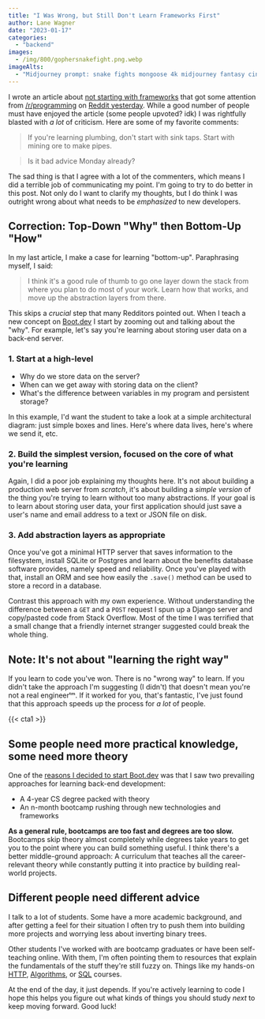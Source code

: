 ```yaml
---
title: "I Was Wrong, but Still Don't Learn Frameworks First"
author: Lane Wagner
date: "2023-01-17"
categories: 
  - "backend"
images:
  - /img/800/gophersnakefight.png.webp
imageAlts:
  - "Midjourney prompt: snake fights mongoose 4k midjourney fantasy cinematic"
---
```


I wrote an article about [not starting with frameworks](/backend/dont-start-with-frameworks/) that got some attention from [/r/programming](https://www.reddit.com/r/programming/) on [Reddit yesterday](https://www.reddit.com/r/programming/comments/10dhhc4/if_youre_learning_backend_dont_start_with/). While a good number of people must have enjoyed the article (some people upvoted? idk) I was rightfully blasted with *a lot* of criticism. Here are some of my favorite comments:

> If you're learning plumbing, don't start with sink taps. Start with mining ore to make pipes.

> Is it bad advice Monday already?

The sad thing is that I agree with a lot of the commenters, which means I did a terrible job of communicating my point. I'm going to try to do better in this post. Not only do I want to clarify my thoughts, but I do think I was outright wrong about what needs to be *emphasized* to new developers.

## Correction: Top-Down "Why" then Bottom-Up "How"

In my last article, I make a case for learning "bottom-up". Paraphrasing myself, I said:

> I think it's a good rule of thumb to go one layer down the stack from where you plan to do most of your work. Learn how that works, and move up the abstraction layers from there.

This skips a *crucial* step that many Redditors pointed out. When I teach a new concept on [Boot.dev](https://boot.dev) I start by zooming out and talking about the "why". For example, let's say you're learning about storing user data on a back-end server.

### 1. Start at a high-level

* Why do we store data on the server?
* When can we get away with storing data on the client?
* What's the difference between variables in my program and persistent storage?

In this example, I'd want the student to take a look at a simple architectural diagram: just simple boxes and lines. Here's where data lives, here's where we send it, etc.

### 2. Build the simplest version, focused on the core of what you're learning

Again, I did a poor job explaining my thoughts here. It's not about building a production web server from *scratch*, it's about building a *simple version* of the thing you're trying to learn without too many abstractions. If your goal is to learn about storing user data, your first application should just save a user's name and email address to a text or JSON file on disk.

### 3. Add abstraction layers as appropriate

Once you've got a minimal HTTP server that saves information to the filesystem, install SQLite or Postgres and learn about the benefits database software provides, namely speed and reliability. Once you've played with that, install an ORM and see how easily the `.save()` method can be used to store a record in a database.

Contrast this approach with my own experience. Without understanding the difference between a `GET` and a `POST` request I spun up a Django server and copy/pasted code from Stack Overflow. Most of the time I was terrified that a small change that a friendly internet stranger suggested could break the whole thing.

## Note: It's not about "learning the right way"

If you learn to code you've won. There is no "wrong way" to learn. If you didn't take the approach I'm suggesting (I didn't) that doesn't mean you're not a real engineerᵗᵐ. If it worked for you, that's fantastic, I've just found that this approach speeds up the process for *a lot* of people.

{{< cta1 >}}

## Some people need more practical knowledge, some need more theory

One of the [reasons I decided to start Boot.dev](https://blog.boot.dev/about/) was that I saw two prevailing approaches for learning back-end development:

* A 4-year CS degree packed with theory
* An n-month bootcamp rushing through new technologies and frameworks

**As a general rule, bootcamps are too fast and degrees are too slow.** Bootcamps skip theory almost completely while degrees take years to get you to the point where you can build something useful. I think there's a better middle-ground approach: A curriculum that teaches all the career-relevant theory while constantly putting it into practice by building real-world projects.

## Different people need different advice

I talk to a lot of students. Some have a more academic background, and after getting a feel for their situation I often try to push them into building more projects and worrying less about inverting binary trees.

Other students I've worked with are bootcamp graduates or have been self-teaching online. With them, I'm often pointing them to resources that explain the fundamentals of the stuff they're still fuzzy on. Things like my hands-on [HTTP](https://boot.dev/learn/learn-http), [Algorithms](https://boot.dev/learn/learn-algorithms), or [SQL](https://boot.dev/learn/learn-sql) courses.

At the end of the day, it just depends. If you're actively learning to code I hope this helps you figure out what kinds of things you should study *next* to keep moving forward. Good luck!
